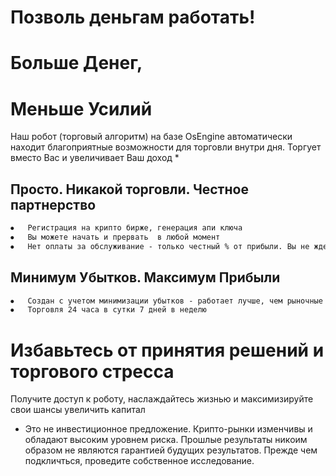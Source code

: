 # Позволь деньгам работать!

# Больше Денег,
# Меньше Усилий
Наш робот (торговый алгоритм) на базе OsEngine автоматически находит благоприятные возможности для торговли внутри дня. Торгует вместо Вас и увеличивает Ваш доход *

## Просто. Никакой торговли. Честное партнерство

```markdown
⦁	Регистрация на крипто бирже, генерация апи ключа
⦁	Вы можете начать и прервать  в любой момент
⦁	Нет оплаты за обслуживание - только честный % от прибыли. Вы не ждете, когда Вам заплатят, а отдаете часть прибыли Нам
```

## Минимум Убытков. Максимум Прибыли
```markdown
⦁	Создан с учетом минимизации убытков - работает лучше, чем рыночные индексы *
⦁	Торговля 24 часа в сутки 7 дней в неделю
```

# Избавьтесь от принятия решений и торгового стресса
Получите доступ к роботу, наслаждайтесь жизнью и максимизируйте свои шансы увеличить капитал


* Это не инвестиционное предложение. Крипто-рынки изменчивы и обладают высоким уровнем риска. Прошлые результаты никоим образом не являются гарантией будущих результатов. Прежде чем подкличться, проведите собственное исследование.
